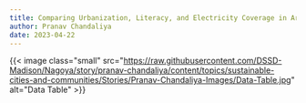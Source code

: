 ```yaml
---
title: Comparing Urbanization, Literacy, and Electricity Coverage in Areas of High and Low of Sustainable Development in Bolivia
author: Pranav Chandaliya
date: 2023-04-22
---
```


{{< image class="small" src="https://raw.githubusercontent.com/DSSD-Madison/Nagoya/story/pranav-chandaliya/content/topics/sustainable-cities-and-communities/Stories/Pranav-Chandaliya-Images/Data-Table.jpg" alt="Data Table" >}}


